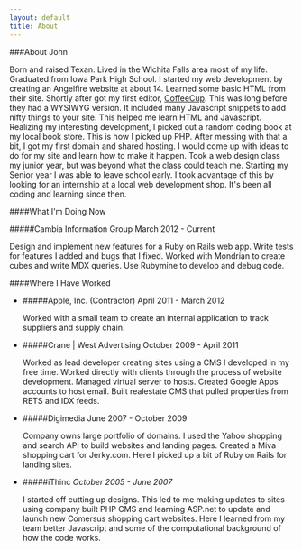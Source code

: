 ```yaml
---
layout: default
title: About
---
```

###About John

Born and raised Texan. Lived in the Wichita Falls area most of my life. Graduated from Iowa Park High School. I started my web development by creating an Angelfire website at about 14. Learned some basic HTML from their site. Shortly after got my first editor, [CoffeeCup](http://www.coffeecup.com/). This was long before they had a WYSIWYG version. It included many Javascript snippets to add nifty things to your site. This helped me learn HTML and Javascript. Realizing my interesting development, I picked out a random coding book at my local book store. This is how I picked up PHP. After messing with that a bit, I got my first domain and shared hosting. I would come up with ideas to do for my site and learn how to make it happen. Took a web design class my junior year, but was beyond what the class could teach me. Starting my Senior year I was able to leave school early. I took advantage of this by looking for an internship at a local web development shop. It's been all coding and learning since then.

####What I'm Doing Now

#####Cambia Information Group
March 2012 - Current

Design and implement new features for a Ruby on Rails web app. Write tests for features I added and bugs that I fixed. Worked with Mondrian to create cubes and write MDX queries. Use Rubymine to develop and debug code.

####Where I Have Worked

  * #####Apple, Inc. (Contractor)
    April 2011 - March 2012

    Worked with a small team to create an internal application to track suppliers and supply chain.

  * #####Crane | West Advertising
    October 2009 - April 2011

    Worked as lead developer creating sites using a CMS I developed in my free time. Worked directly with clients through the process of website development. Managed virtual server to hosts. Created Google Apps accounts to host email. Built realestate CMS that pulled properties from RETS and IDX feeds.

  * #####Digimedia
    June 2007 - October 2009

    Company owns large portfolio of domains. I used the Yahoo shopping and search API to build websites and landing pages. Created a Miva shopping cart for Jerky.com. Here I picked up a bit of Ruby on Rails for landing sites.

  * #####iThinc
    *October 2005 - June 2007*

    I started off cutting up designs. This led to me making updates to sites using company built PHP CMS and learning ASP.net to update and launch new Comersus shopping cart websites. Here I learned from my team better Javascript and some of the computational background of how the code works.
